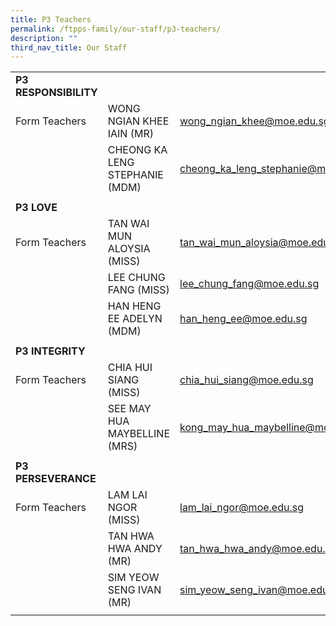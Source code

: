 ```yaml
---
title: P3 Teachers
permalink: /ftpps-family/our-staff/p3-teachers/
description: ""
third_nav_title: Our Staff
---
```

|  |  |  |
|---|---|---|
|  **P3 RESPONSIBILITY** |  |  |
|  Form Teachers |  WONG NGIAN KHEE IAIN (MR) |  [wong_ngian_khee@moe.edu.sg](mailto:wong_ngian_khee@moe.edu.sg) |
|   |  CHEONG KA LENG STEPHANIE (MDM) |  [cheong_ka_leng_stephanie@moe.edu.sg](mailto:cheong_ka_leng_stephanie@moe.edu.sg) |
|   |   |   |
|  **P3 LOVE** |  |  |
|  Form Teachers  |  TAN WAI MUN ALOYSIA (MISS) |  [tan_wai_mun_aloysia@moe.edu.sg](mailto:tan_wai_mun_aloysia@moe.edu.sg) |
|   |  LEE CHUNG FANG (MISS)  |  [lee_chung_fang@moe.edu.sg](mailto:lee_chung_fang@moe.edu.sg) |
|   |  HAN HENG EE ADELYN (MDM)  |  [han_heng_ee@moe.edu.sg](mailto:han_heng_ee@moe.edu.sg) |
|  |  |  |
|  **P3 INTEGRITY** |  |  |
|  Form Teachers |  CHIA HUI SIANG (MISS) |  [chia_hui_siang@moe.edu.sg](mailto:chia_hui_siang@moe.edu.sg) |
|   |  SEE MAY HUA MAYBELLINE (MRS) |  [kong_may_hua_maybelline@moe.edu.sg](mailto:kong_may_hua_maybelline@moe.edu.sg) |
|   |   |   |
|  **P3 PERSEVERANCE** |  |  |
|  Form Teachers |  LAM LAI NGOR (MISS) |  [lam_lai_ngor@moe.edu.sg](mailto:lam_lai_ngor@moe.edu.sg) |
|   |  TAN HWA HWA ANDY (MR) |  [tan_hwa_hwa_andy@moe.edu.sg](mailto:tan_hwa_hwa_andy@moe.edu.sg) |
|  |  SIM YEOW SENG IVAN (MR) |  [sim_yeow_seng_ivan@moe.edu.sg](mailto:sim_yeow_seng_ivan@moe.edu.sg) |
|   |   |   |